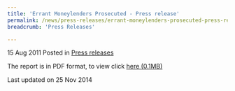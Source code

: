 ```yaml
---
title: 'Errant Moneylenders Prosecuted - Press release'
permalink: /news/press-releases/errant-moneylenders-prosecuted-press-release/
breadcrumb: 'Press Releases'

---
```




15 Aug 2011 Posted in [Press releases](/news/press-releases)

The report is in PDF format, to view click [here (0.1MB)](/files/news/press-releases/2011/08/linkclickaab8.pdf)


<p class="right-side-updated">Last updated on 25 Nov 2014</p>
